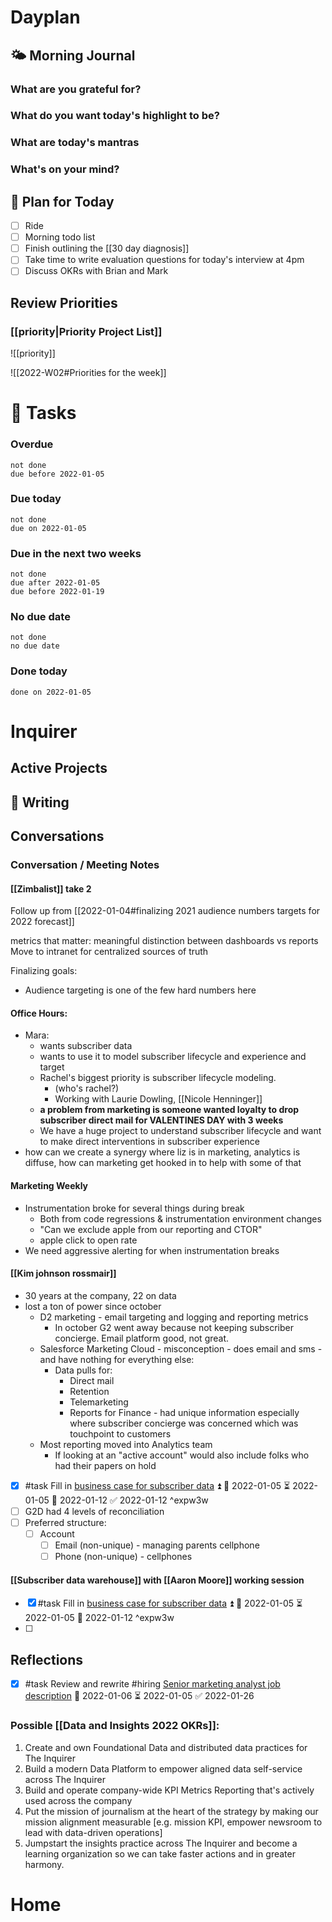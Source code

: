 # Dayplan
## 🌤 Morning Journal
### What are you grateful for?
### What do you want today's highlight to be?
### What are today's mantras
### What's on your mind?
## 📆 Plan for Today
- [ ] Ride
- [ ] Morning todo list
- [ ] Finish outlining the [[30 day diagnosis]]
- [ ] Take time to write evaluation questions for today's interview at 4pm
- [ ] Discuss OKRs with Brian and Mark

## Review Priorities
### [[priority|Priority Project List]] 
![[priority]]

![[2022-W02#Priorities for the week]]


# 📝 Tasks
### Overdue
```tasks
not done
due before 2022-01-05
```

### Due today
```tasks
not done
due on 2022-01-05
```

### Due in the next two weeks
```tasks
not done
due after 2022-01-05
due before 2022-01-19
```

### No due date
```tasks
not done
no due date
```

### Done today
```tasks
done on 2022-01-05
```

# Inquirer

## Active Projects

## 📓 Writing

## Conversations

### Conversation / Meeting Notes
#### [[Zimbalist]] take 2
Follow up from [[2022-01-04#finalizing 2021 audience numbers targets for 2022 forecast]]

metrics that matter: meaningful distinction between dashboards vs reports
Move to intranet for centralized sources of truth


Finalizing goals:
- Audience targeting is one of the few hard numbers here


#### Office Hours:
- Mara:
	- wants subscriber data
	- wants to use it to model subscriber lifecycle and experience and target
	- Rachel's biggest priority is subscriber lifecycle modeling.
		- (who's rachel?)
		- Working with Laurie Dowling, [[Nicole Henninger]]
	- **a problem from marketing is someone wanted loyalty to drop subscriber direct mail for VALENTINES DAY with 3 weeks**
	- We have a huge project to understand subscriber lifecycle and want to make direct interventions in subscriber experience
- how can we create a synergy where liz is in marketing, analytics is diffuse, how can marketing get hooked in to help with some of that


#### Marketing Weekly
- Instrumentation broke for several things during break
	- Both from code regressions & instrumentation environment changes
	- "Can we exclude apple from our reporting and CTOR"
	- apple click to open rate
- We need aggressive alerting for when instrumentation breaks



#### [[Kim johnson rossmair]]
- 30 years at the company, 22 on data
- lost a ton of power since october
	- D2 marketing - email targeting and logging and reporting metrics
		- In october G2 went away because not keeping subscriber concierge. Email platform good, not great.
	- Salesforce Marketing Cloud - misconception - does email and sms - and have nothing for everything else:
		- Data pulls for:
			- Direct mail
			- Retention
			- Telemarketing
			- Reports for Finance - had unique information especially where subscriber concierge was concerned which was touchpoint to customers
	- Most reporting moved into Analytics team
		- If looking at an "active account" would also include folks who had their papers on hold
- [x] #task Fill in [business case for subscriber data](https://docs.google.com/document/d/1LAfelIdodRE83oGMo5FFhmXlT_6iaiph1jpQx75ZT_M/edit#) ⏫ 🛫 2022-01-05 ⏳ 2022-01-05 📅 2022-01-12 ✅ 2022-01-12 ^expw3w
- [ ] G2D had 4 levels of reconciliation
- [ ] Preferred structure:
	- [ ] Account
		- [ ] Email (non-unique) - managing parents cellphone
		- [ ] Phone (non-unique) - cellphones

#### [[Subscriber data warehouse]] with [[Aaron Moore]] working session
- [x] #task Fill in [business case for subscriber data](https://docs.google.com/document/d/1LAfelIdodRE83oGMo5FFhmXlT_6iaiph1jpQx75ZT_M/edit#) ⏫ 🛫 2022-01-05 ⏳ 2022-01-05 📅 2022-01-12 ^expw3w
- [ ] 

## Reflections
- [x] #task Review and rewrite #hiring [Senior marketing analyst job description](https://docs.google.com/document/d/1X00R2ptDr2vORS8YMbZjeKu0ybC32emnUjUoap3nsHU/edit) 🛫 2022-01-06 ⏳ 2022-01-05 ✅ 2022-01-26



### Possible [[Data and Insights 2022 OKRs]]:
1. Create and own Foundational Data and distributed data practices for The Inquirer
2. Build a modern Data Platform to empower aligned data self-service across The Inquirer 
3. Build and operate company-wide KPI Metrics Reporting that's actively used across the company
4. Put the mission of journalism at the heart of the strategy by making our mission alignment measurable [e.g. mission KPI, empower newsroom to lead with data-driven operations]
5. Jumpstart the insights practice across The Inquirer and become a learning organization so we can take faster actions and in greater harmony.


# Home


